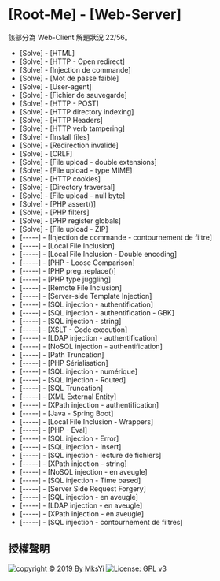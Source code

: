 [Root-Me] - [Web-Server]
===

該部分為 Web-Client 解題狀況 22/56。

- [Solve] - [HTML]
- [Solve] - [HTTP - Open redirect]
- [Solve] - [Injection de commande]
- [Solve] - [Mot de passe faible]
- [Solve] - [User-agent]
- [Solve] - [Fichier de sauvegarde]
- [Solve] - [HTTP - POST]
- [Solve] - [HTTP directory indexing]
- [Solve] - [HTTP Headers]
- [Solve] - [HTTP verb tampering]
- [Solve] - [Install files]
- [Solve] - [Redirection invalide]
- [Solve] - [CRLF]
- [Solve] - [File upload - double extensions]
- [Solve] - [File upload - type MIME]
- [Solve] - [HTTP cookies]
- [Solve] - [Directory traversal]
- [Solve] - [File upload - null byte]
- [Solve] - [PHP assert()]
- [Solve] - [PHP filters]
- [Solve] - [PHP register globals]
- [Solve] - [File upload - ZIP]
- [-----] - [Injection de commande - contournement de filtre]
- [-----] - [Local File Inclusion]
- [-----] - [Local File Inclusion - Double encoding]
- [-----] - [PHP - Loose Comparison]
- [-----] - [PHP preg_replace()]
- [-----] - [PHP type juggling]
- [-----] - [Remote File Inclusion]
- [-----] - [Server-side Template Injection]
- [-----] - [SQL injection - authentification]
- [-----] - [SQL injection - authentification - GBK]
- [-----] - [SQL injection - string]
- [-----] - [XSLT - Code execution]
- [-----] - [LDAP injection - authentification]
- [-----] - [NoSQL injection - authentification]
- [-----] - [Path Truncation]
- [-----] - [PHP Sérialisation]
- [-----] - [SQL injection - numérique]
- [-----] - [SQL Injection - Routed]
- [-----] - [SQL Truncation]
- [-----] - [XML External Entity]
- [-----] - [XPath injection - authentification]
- [-----] - [Java - Spring Boot]
- [-----] - [Local File Inclusion - Wrappers]
- [-----] - [PHP - Eval]
- [-----] - [SQL injection - Error]
- [-----] - [SQL injection - Insert]
- [-----] - [SQL injection - lecture de fichiers]
- [-----] - [XPath injection - string]
- [-----] - [NoSQL injection - en aveugle]
- [-----] - [SQL injection - Time based]
- [-----] - [Server Side Request Forgery]
- [-----] - [SQL injection - en aveugle]
- [-----] - [LDAP injection - en aveugle]
- [-----] - [XPath injection - en aveugle]
- [-----] - [SQL injection - contournement de filtres]

## 授權聲明
[![copyright © 2019 By MksYi](https://img.shields.io/badge/copyright%20©-%202019%20By%20MksYi-blue.svg)](https://mks.tw/)
[![License: GPL v3](https://img.shields.io/badge/License-GPL%20v3-blue.svg)](https://www.gnu.org/licenses/gpl-3.0)